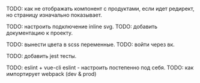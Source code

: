 TODO: как не отображать компонент с продуктами, если идет редирект, но страницу изначально показывает.

TODO: настроить подключение inline svg.
TODO: добавить документацию к проекту.

TODO: вынести цвета в scss переменные.
TODO: войти через вк.

TODO: добавить jest тесты.

TODO: eslint + vue-cli eslint - настроить постепенно под себя.
TODO: как импортирует webpack (dev & prod)
